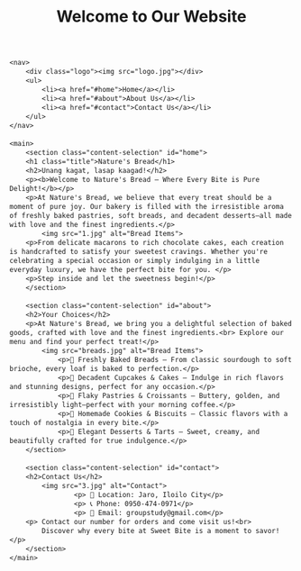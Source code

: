 <!DOCTYPE html>
<html lang="en">
<head>
    <meta charset="UTF-8">
    <meta name="viewport" content="width=device-width, initial-scale=1.0">
    <link rel="stylesheet" href="PreFinals.css">
    <title>Pre-Finals</title>
</head>
<body>
    <header>
        <h1>Welcome to Our Website</h1>
    </header> 

    <nav>
        <div class="logo"><img src="logo.jpg"></div>
        <ul>
            <li><a href="#home">Home</a></li>
            <li><a href="#about">About Us</a></li>
            <li><a href="#contact">Contact Us</a></li>
        </ul>
    </nav>

    <main>
        <section class="content-selection" id="home">
        <h1 class="title">Nature's Bread</h1>
        <h2>Unang kagat, lasap kaagad!</h2>
        <p><b>Welcome to Nature's Bread – Where Every Bite is Pure Delight!</b></p>
        <p>At Nature's Bread, we believe that every treat should be a moment of pure joy. Our bakery is filled with the irresistible aroma of freshly baked pastries, soft breads, and decadent desserts—all made with love and the finest ingredients.</p>
            <img src="1.jpg" alt="Bread Items">
        <p>From delicate macarons to rich chocolate cakes, each creation is handcrafted to satisfy your sweetest cravings. Whether you're celebrating a special occasion or simply indulging in a little everyday luxury, we have the perfect bite for you. </p>
        <p>Step inside and let the sweetness begin!</p>
        </section>

        <section class="content-selection" id="about">
        <h2>Your Choices</h2>
        <p>At Nature's Bread, we bring you a delightful selection of baked goods, crafted with love and the finest ingredients.<br> Explore our menu and find your perfect treat!</p>
            <img src="breads.jpg" alt="Bread Items">
                <p>🍞 Freshly Baked Breads – From classic sourdough to soft brioche, every loaf is baked to perfection.</p>
                <p>🧁 Decadent Cupcakes & Cakes – Indulge in rich flavors and stunning designs, perfect for any occasion.</p>
                <p>🥐 Flaky Pastries & Croissants – Buttery, golden, and irresistibly light—perfect with your morning coffee.</p>
                <p>🍪 Homemade Cookies & Biscuits – Classic flavors with a touch of nostalgia in every bite.</p>
                <p>🍰 Elegant Desserts & Tarts – Sweet, creamy, and beautifully crafted for true indulgence.</p>
        </section>

        <section class="content-selection" id="contact">
        <h2>Contact Us</h2>
            <img src="3.jpg" alt="Contact">
                    <p> 📍 Location: Jaro, Iloilo City</p>
                    <p> 📞 Phone: 0950-474-0971</p>
                    <p> 📧 Email: groupstudy@gmail.com</p>
        <p> Contact our number for orders and come visit us!<br>
            Discover why every bite at Sweet Bite is a moment to savor!</p>
        </section>
    </main>
</body>
</html>

